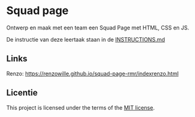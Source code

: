 
# Squad page

Ontwerp en maak met een team een Squad Page met HTML, CSS en JS.

De instructie van deze leertaak staan in de [INSTRUCTIONS.md](https://github.com/fdnd-task/your-tribe-squad-page/blob/main/docs/INSTRUCTIONS.md)

## Links

Renzo: https://renzowille.github.io/squad-page-rmr/indexrenzo.html

## Licentie

This project is licensed under the terms of the [MIT license](./LICENSE).
